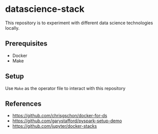 # datascience-stack
This repository is to experiment with different data science technologies locally.


## Prerequisites
- Docker
- Make

## Setup

Use `Make` as the operator file to interact with this repository


## References
- https://github.com/chrisgschon/docker-for-ds
- https://github.com/garystafford/pyspark-setup-demo
- https://github.com/jupyter/docker-stacks
